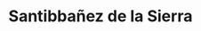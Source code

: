 ---
title: Santibbañez de la Sierra
url: /santibbanez-de-la-sierra/
latitude: 40.494
longitude: -5.915
---